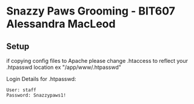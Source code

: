 # Snazzy Paws Grooming - BIT607 Alessandra MacLeod
## Setup
if copying config files to Apache 
please change .htaccess to reflect your .htpasswd location ex "/app/www/.htpasswd"

Login Details for .htpasswd:
```
User: staff
Password: Snazzypaws1!
```
